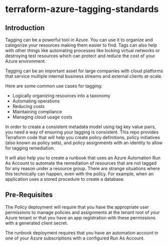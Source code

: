 # terraform-azure-tagging-standards

## Introduction
Tagging can be a powerful tool in Azure.  You can use it to organize and categorize your resources making them easier to find.  Tags can also help with other things like automating processes like locking virtual networks or destroying test resources which can protect and reduce the cost of your Azure environment.

Tagging can be an important asset for large companies with cloud platforms that service multiple internal business streams and external clients at-scale.

Here are some common use cases for tagging:

* Logically organizing resources into a taxonomy
* Automating operations
* Reducing costs
* Maintaining compliance
* Managing cloud usage costs

In order to create a consistent metadata model using tag key value pairs, you need a way of ensuring your tagging is consistent.  This repo provides Terraform code that will help you create policy definitions, policy initiatives (also known as policy sets), and policy assignments with an identity to allow for tagging remediation.

It will also help you to create a runbook that uses an Azure Automation Run As Account to automate the remediation of resources that are not tagged for any reason under a resource group.  There are strange situations where this technically can happen, even with the policy.  For example, when an application uses a stored procedure to create a database.

## Pre-Requisites

The Policy deployment will require that you have the appropriate user permissions to manage policies and assignments at the tenant root of your Azure tenant or that you have an app registration with these permissions with a generated client secret.

The runbook deployment requires that you have an automation account in one of your Azure subscriptions with a configured Run As Account.